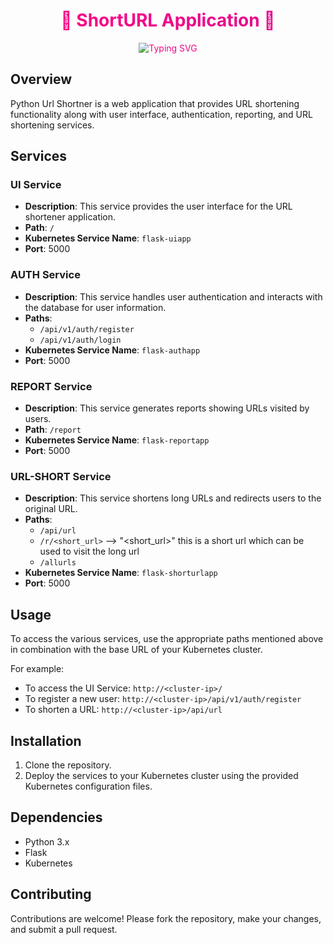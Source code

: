 <div align="center" style="background: linear-gradient(270deg, #00c6ff, #9c27b0, #ff0080);
    background-size: 600% 600%;
    -webkit-background-clip: text;
    -webkit-text-fill-color: transparent;
    animation: gradientMove 8s ease infinite;">
  
  <h1>🌟 ShortURL Application 🌟</h1>
  
  <a href="https://github.com/kioskOG/Universal-Session-Structure">
    <img src="https://readme-typing-svg.demolab.com?font=italic&weight=700&size=18&duration=4000&pause=1000&color=FFD700&center=true&width=600&lines=+--+ShortURL+Application--" alt="Typing SVG" />
  </a>
</div>


## Overview

Python Url Shortner is a web application that provides URL shortening functionality along with user interface, authentication, reporting, and URL shortening services.

## Services

### UI Service

- **Description**: This service provides the user interface for the URL shortener application.
- **Path**: `/`
- **Kubernetes Service Name**: `flask-uiapp`
- **Port**: 5000

### AUTH Service

- **Description**: This service handles user authentication and interacts with the database for user information.
- **Paths**:
  - `/api/v1/auth/register`
  - `/api/v1/auth/login`
- **Kubernetes Service Name**: `flask-authapp`
- **Port**: 5000

### REPORT Service

- **Description**: This service generates reports showing URLs visited by users.
- **Path**: `/report`
- **Kubernetes Service Name**: `flask-reportapp`
- **Port**: 5000

### URL-SHORT Service

- **Description**: This service shortens long URLs and redirects users to the original URL.
- **Paths**:
  - `/api/url`
  - `/r/<short_url>` --> "<short_url>" this is a short url which can be used to visit the long url
  - `/allurls`
- **Kubernetes Service Name**: `flask-shorturlapp`
- **Port**: 5000

## Usage

To access the various services, use the appropriate paths mentioned above in combination with the base URL of your Kubernetes cluster.

For example:
- To access the UI Service: `http://<cluster-ip>/`
- To register a new user: `http://<cluster-ip>/api/v1/auth/register`
- To shorten a URL: `http://<cluster-ip>/api/url`

## Installation

1. Clone the repository.
2. Deploy the services to your Kubernetes cluster using the provided Kubernetes configuration files.

## Dependencies

- Python 3.x
- Flask
- Kubernetes

## Contributing

Contributions are welcome! Please fork the repository, make your changes, and submit a pull request.


